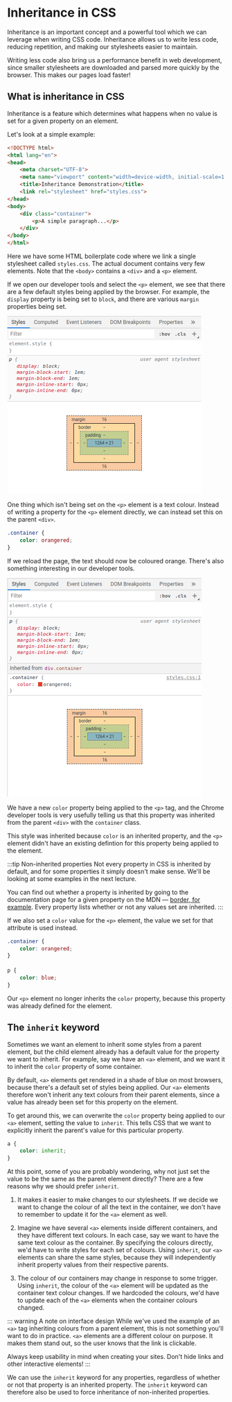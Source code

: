 # Inheritance in CSS

Inheritance is an important concept and a powerful tool which we can leverage when writing CSS code. Inheritance allows us to write less code, reducing repetition, and making our stylesheets easier to maintain.

Writing less code also bring us a performance benefit in web development, since smaller stylesheets are downloaded and parsed more quickly by the browser. This makes our pages load faster!

## What is inheritance in CSS

Inheritance is a feature which determines what happens when no value is set for a given property on an element.

Let's look at a simple example:

```html
<!DOCTYPE html>
<html lang="en">
<head>
    <meta charset="UTF-8">
    <meta name="viewport" content="width=device-width, initial-scale=1.0">
    <title>Inheritance Demonstration</title>
    <link rel="stylesheet" href="styles.css">
</head>
<body>
    <div class="container">
        <p>A simple paragraph...</p>
    </div>
</body>
</html>
```

Here we have some HTML boilerplate code where we link a single stylesheet called `styles.css`. The actual document contains very few elements. Note that the `<body>` contains a `<div>` and a `<p>` element.

If we open our developer tools and select the `<p>` element, we see that there are a few default styles being applied by the browser. For example, the `display` property is being set to `block`, and there are various `margin` properties being set.

![The Chrome Developer Tools showing the styles applied to the paragraph element.](./assets/dev-tools-default-p.png)

One thing which isn't being set on the `<p>` element is a text colour. Instead of writing a property for the `<p>` element directly, we can instead set this on the parent `<div>`.

```css
.container {
    color: orangered;
}
```

If we reload the page, the text should now be coloured orange. There's also something interesting in our developer tools.

![The Chrome Developer Tools showing the inherited styles applied to the paragraph element.](./assets/dev-tools-inherited-p.png)

We have a new `color` property being applied to the `<p>` tag, and the Chrome developer tools is very usefully telling us that this property was inherited from the parent `<div>` with the `container` class.

This style was inherited because `color` is an inherited property, and the `<p>` element didn't have an existing defintion for this property being applied to the element.

:::tip Non-inherited properties
Not every property in CSS is inherited by default, and for some properties it simply doesn't make sense. We'll be looking at some examples in the next lecture.

You can find out whether a property is inherited by going to the documentation page for a given property on the MDN &mdash; [border, for example](https://developer.mozilla.org/en-US/docs/Web/CSS/border#Formal_definition). Every property lists whether or not any values set are inherited.
:::


If we also set a `color` value for the `<p>` element, the value we set for that attribute is used instead.

```css
.container {
    color: orangered;
}

p {
    color: blue;
}
```

Our `<p>` element no longer inherits the `color` property, because this property was already defined for the element.

## The `inherit` keyword

Sometimes we want an element to inherit some styles from a parent element, but the child element already has a default value for the property we want to inherit. For example, say we have an `<a>` element, and we want it to inherit the `color` property of some container.

By default, `<a>` elements get rendered in a shade of blue on most browsers, because there's a default set of styles being applied. Our `<a>` elements therefore won't inherit any text colours from their parent elements, since a value has already been set for this property on the element.

To get around this, we can overwrite the `color` property being applied to our `<a>` element, setting the value to `inherit`. This tells CSS that we want to explicitly inherit the parent's value for this particular property.

```css
a {
    color: inherit;
}
```

At this point, some of you are probably wondering, why not just set the value to be the same as the parent element directly? There are a few reasons why we should prefer `inherit`.

1) It makes it easier to make changes to our stylesheets. If we decide we want to change the colour of all the text in the container, we don't have to remember to update it for the `<a>` element as well.

2) Imagine we have several `<a>` elements inside different containers, and they have different text colours. In each case, say we want to have the same text colour as the container. By specifying the colours directly, we'd have to write styles for each set of colours. Using `inherit`, our `<a>` elements can share the same styles, because they will independently inherit property values from their respective parents.

3) The colour of our containers may change in response to some trigger. Using `inherit`, the colour of the `<a>` element will be updated as the container text colour changes. If we hardcoded the colours, we'd have to update each of the `<a>` elements when the container colours changed.

::: warning A note on interface design
While we've used the example of an `<a>` tag inheriting colours from a parent element, this is not something you'll want to do in practice. `<a>` elements are a different colour on purpose. It makes them stand out, so the user knows that the link is clickable.

Always keep usability in mind when creating your sites. Don't hide links and other interactive elements!
:::

We can use the `inherit` keyword for any properties, regardless of whether or not that property is an inherited property. The `inherit` keyword can therefore also be used to force inheritance of non-inherited properties.
